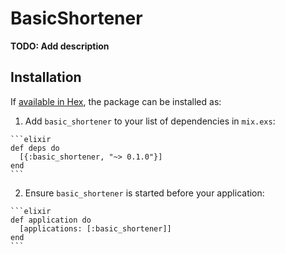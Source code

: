 # BasicShortener

**TODO: Add description**

## Installation

If [available in Hex](https://hex.pm/docs/publish), the package can be installed as:

  1. Add `basic_shortener` to your list of dependencies in `mix.exs`:

    ```elixir
    def deps do
      [{:basic_shortener, "~> 0.1.0"}]
    end
    ```

  2. Ensure `basic_shortener` is started before your application:

    ```elixir
    def application do
      [applications: [:basic_shortener]]
    end
    ```

